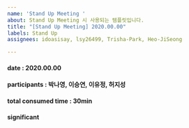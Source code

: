 ```yaml
---
name: 'Stand Up Meeting '
about: Stand Up Meeting 시 사용되는 템플릿입니다.
title: "[Stand Up Meeting] 2020.00.00"
labels: Stand Up
assignees: idoasisay, lsy26499, Trisha-Park, Heo-JiSeong

---
```


#### date : 2020.00.00   
#### participants : 박나영, 이승연, 이유정, 허지성    
#### total consumed time : 30min    
#### significant

